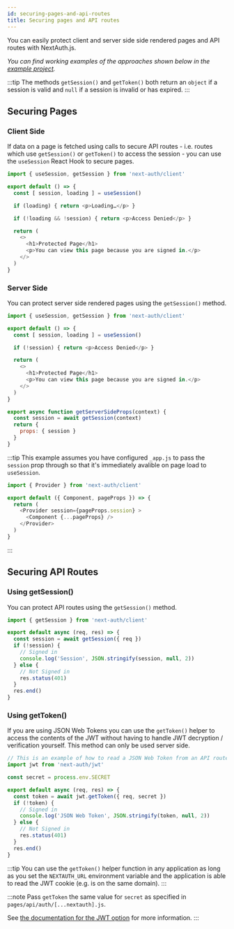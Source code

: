 ```yaml
---
id: securing-pages-and-api-routes
title: Securing pages and API routes
---
```


You can easily protect client and server side side rendered pages and API routes with NextAuth.js.

_You can find working examples of the approaches shown below in the [example project](https://github.com/iaincollins/next-auth-example/)._

:::tip
The methods `getSession()` and `getToken()` both return an `object` if a session is valid and `null` if a session is invalid or has expired.
:::

## Securing Pages

### Client Side

If data on a page is fetched using calls to secure API routes - i.e. routes which use `getSession()` or `getToken()` to access the session - you can use the `useSession` React Hook to secure pages.

```js title="pages/client-side-example.js"
import { useSession, getSession } from 'next-auth/client'

export default () => {
  const [ session, loading ] = useSession()

  if (loading) { return <p>Loading…</p> }

  if (!loading && !session) { return <p>Access Denied</p> }

  return (
    <>
      <h1>Protected Page</h1>
      <p>You can view this page because you are signed in.</p>
    </>
  )
}
```

### Server Side

You can protect server side rendered pages using the `getSession()` method.

```js title="pages/server-side-example.js"
import { useSession, getSession } from 'next-auth/client'

export default () => {
  const [ session, loading ] = useSession()

  if (!session) { return <p>Access Denied</p> }

  return (
    <>
      <h1>Protected Page</h1>
      <p>You can view this page because you are signed in.</p>
    </>
  )
}

export async function getServerSideProps(context) {
  const session = await getSession(context)
  return {
    props: { session }
  }
}
```

:::tip
This example assumes you have configured `_app.js` to pass the `session` prop through so that it's immediately avalible on page load to `useSession`.

```js title="pages/_app.js"
import { Provider } from 'next-auth/client'

export default ({ Component, pageProps }) => {
  return (
    <Provider session={pageProps.session} >
      <Component {...pageProps} />
    </Provider>
  )
}
```
:::

## Securing API Routes

### Using getSession()

You can protect API routes using the `getSession()` method.

```js title="pages/api/get-session-example.js"
import { getSession } from 'next-auth/client'

export default async (req, res) => {
  const session = await getSession({ req })
  if (!session) {
    // Signed in
    console.log('Session', JSON.stringify(session, null, 2))
  } else {
    // Not Signed in
    res.status(401)
  }
  res.end()
}
```

### Using getToken()

If you are using JSON Web Tokens you can use the `getToken()` helper to access the contents of the JWT without having to handle JWT decryption / verification yourself. This method can only be used server side.

```js title="pages/api/get-token-example.js"
// This is an example of how to read a JSON Web Token from an API route
import jwt from 'next-auth/jwt'

const secret = process.env.SECRET

export default async (req, res) => {
  const token = await jwt.getToken({ req, secret })
  if (!token) {
    // Signed in
    console.log('JSON Web Token', JSON.stringify(token, null, 2))
  } else {
    // Not Signed in
    res.status(401)
  }
  res.end()
}
```

:::tip
You can use the `getToken()` helper function in any application as long as you set the `NEXTAUTH_URL` environment variable and the application is able to read the JWT cookie (e.g. is on the same domain).
:::

:::note
Pass `getToken` the same value for `secret` as specified in `pages/api/auth/[...nextauth].js`.

See [the documentation for the JWT option](http://localhost:3000/configuration/options#jwt) for more information.
:::
